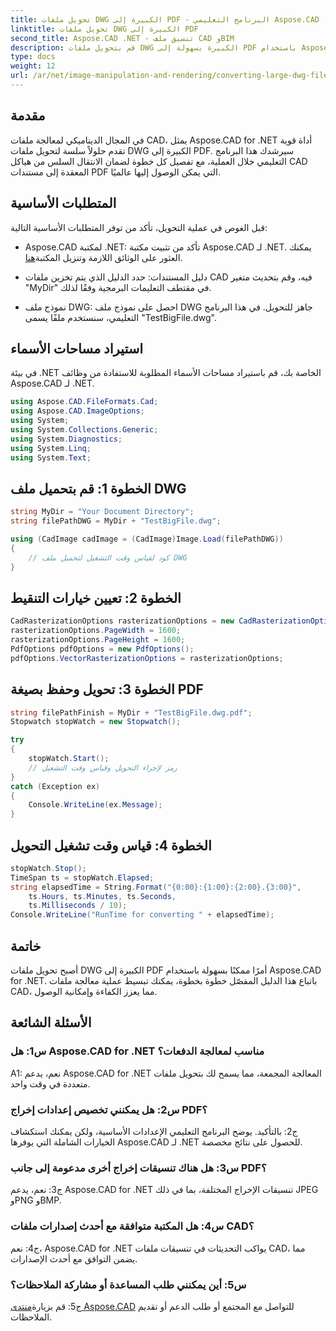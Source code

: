 ```yaml
---
title: تحويل ملفات DWG الكبيرة إلى PDF - البرنامج التعليمي Aspose.CAD
linktitle: تحويل ملفات DWG الكبيرة إلى PDF
second_title: Aspose.CAD .NET - تنسيق ملف CAD وBIM
description: قم بتحويل ملفات DWG الكبيرة بسهولة إلى PDF باستخدام Aspose.CAD لـ .NET. قم بتبسيط عمليات CAD الخاصة بك من خلال هذا البرنامج التعليمي خطوة بخطوة.
type: docs
weight: 12
url: /ar/net/image-manipulation-and-rendering/converting-large-dwg-files-to-pdf/
---
```

## مقدمة

في المجال الديناميكي لمعالجة ملفات CAD، يمثل Aspose.CAD for .NET أداة قوية تقدم حلولاً سلسة لتحويل ملفات DWG الكبيرة إلى PDF. سيرشدك هذا البرنامج التعليمي خلال العملية، مع تفصيل كل خطوة لضمان الانتقال السلس من هياكل CAD المعقدة إلى مستندات PDF التي يمكن الوصول إليها عالميًا.

## المتطلبات الأساسية

قبل الغوص في عملية التحويل، تأكد من توفر المتطلبات الأساسية التالية:

- Aspose.CAD لمكتبة .NET: تأكد من تثبيت مكتبة Aspose.CAD لـ .NET. يمكنك العثور على الوثائق اللازمة وتنزيل المكتبة[هنا](https://reference.aspose.com/cad/net/).

- دليل المستندات: حدد الدليل الذي يتم تخزين ملفات CAD فيه، وقم بتحديث متغير "MyDir" في مقتطف التعليمات البرمجية وفقًا لذلك.

- نموذج ملف DWG: احصل على نموذج ملف DWG جاهز للتحويل. في هذا البرنامج التعليمي، سنستخدم ملفًا يسمى "TestBigFile.dwg".

## استيراد مساحات الأسماء

في بيئة .NET الخاصة بك، قم باستيراد مساحات الأسماء المطلوبة للاستفادة من وظائف Aspose.CAD لـ .NET.

```csharp
using Aspose.CAD.FileFormats.Cad;
using Aspose.CAD.ImageOptions;
using System;
using System.Collections.Generic;
using System.Diagnostics;
using System.Linq;
using System.Text;
```

## الخطوة 1: قم بتحميل ملف DWG

```csharp
string MyDir = "Your Document Directory";
string filePathDWG = MyDir + "TestBigFile.dwg";

using (CadImage cadImage = (CadImage)Image.Load(filePathDWG))
{
    // كود لقياس وقت التشغيل لتحميل ملف DWG
}
```

## الخطوة 2: تعيين خيارات التنقيط

```csharp
CadRasterizationOptions rasterizationOptions = new CadRasterizationOptions();
rasterizationOptions.PageWidth = 1600;
rasterizationOptions.PageHeight = 1600;
PdfOptions pdfOptions = new PdfOptions();
pdfOptions.VectorRasterizationOptions = rasterizationOptions;
```

## الخطوة 3: تحويل وحفظ بصيغة PDF

```csharp
string filePathFinish = MyDir + "TestBigFile.dwg.pdf";
Stopwatch stopWatch = new Stopwatch();

try
{
    stopWatch.Start();
    // رمز لإجراء التحويل وقياس وقت التشغيل
}
catch (Exception ex)
{
    Console.WriteLine(ex.Message);
}
```

## الخطوة 4: قياس وقت تشغيل التحويل

```csharp
stopWatch.Stop();
TimeSpan ts = stopWatch.Elapsed;
string elapsedTime = String.Format("{0:00}:{1:00}:{2:00}.{3:00}",
    ts.Hours, ts.Minutes, ts.Seconds,
    ts.Milliseconds / 10);
Console.WriteLine("RunTime for converting " + elapsedTime);
```

## خاتمة

أصبح تحويل ملفات DWG الكبيرة إلى PDF أمرًا ممكنًا بسهولة باستخدام Aspose.CAD for .NET. باتباع هذا الدليل المفصّل خطوة بخطوة، يمكنك تبسيط عملية معالجة ملفات CAD، مما يعزز الكفاءة وإمكانية الوصول.

## الأسئلة الشائعة

### س1: هل Aspose.CAD for .NET مناسب لمعالجة الدفعات؟

A1: نعم، يدعم Aspose.CAD for .NET المعالجة المجمعة، مما يسمح لك بتحويل ملفات متعددة في وقت واحد.

### س2: هل يمكنني تخصيص إعدادات إخراج PDF؟

ج2: بالتأكيد. يوضح البرنامج التعليمي الإعدادات الأساسية، ولكن يمكنك استكشاف الخيارات الشاملة التي يوفرها Aspose.CAD لـ .NET للحصول على نتائج مخصصة.

### س3: هل هناك تنسيقات إخراج أخرى مدعومة إلى جانب PDF؟

ج3: نعم، يدعم Aspose.CAD for .NET تنسيقات الإخراج المختلفة، بما في ذلك JPEG وPNG وBMP.

### س4: هل المكتبة متوافقة مع أحدث إصدارات ملفات CAD؟

ج4: نعم، Aspose.CAD for .NET يواكب التحديثات في تنسيقات ملفات CAD، مما يضمن التوافق مع أحدث الإصدارات.

### س5: أين يمكنني طلب المساعدة أو مشاركة الملاحظات؟

ج5: قم بزيارة[منتدى Aspose.CAD](https://forum.aspose.com/c/cad/19) للتواصل مع المجتمع أو طلب الدعم أو تقديم الملاحظات.